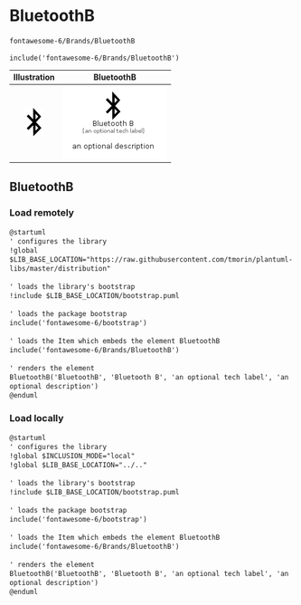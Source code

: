 # BluetoothB


```text
fontawesome-6/Brands/BluetoothB
```

```text
include('fontawesome-6/Brands/BluetoothB')
```



| Illustration | BluetoothB |
| :---: | :---: |
| ![illustration for Illustration](../../fontawesome-6/Brands/BluetoothB.png) | ![illustration for BluetoothB](../../fontawesome-6/Brands/BluetoothB.Local.png) |




## BluetoothB

### Load remotely
```plantuml
@startuml
' configures the library
!global $LIB_BASE_LOCATION="https://raw.githubusercontent.com/tmorin/plantuml-libs/master/distribution"

' loads the library's bootstrap
!include $LIB_BASE_LOCATION/bootstrap.puml

' loads the package bootstrap
include('fontawesome-6/bootstrap')

' loads the Item which embeds the element BluetoothB
include('fontawesome-6/Brands/BluetoothB')

' renders the element
BluetoothB('BluetoothB', 'Bluetooth B', 'an optional tech label', 'an optional description')
@enduml
```

### Load locally
```plantuml
@startuml
' configures the library
!global $INCLUSION_MODE="local"
!global $LIB_BASE_LOCATION="../.."

' loads the library's bootstrap
!include $LIB_BASE_LOCATION/bootstrap.puml

' loads the package bootstrap
include('fontawesome-6/bootstrap')

' loads the Item which embeds the element BluetoothB
include('fontawesome-6/Brands/BluetoothB')

' renders the element
BluetoothB('BluetoothB', 'Bluetooth B', 'an optional tech label', 'an optional description')
@enduml
```

